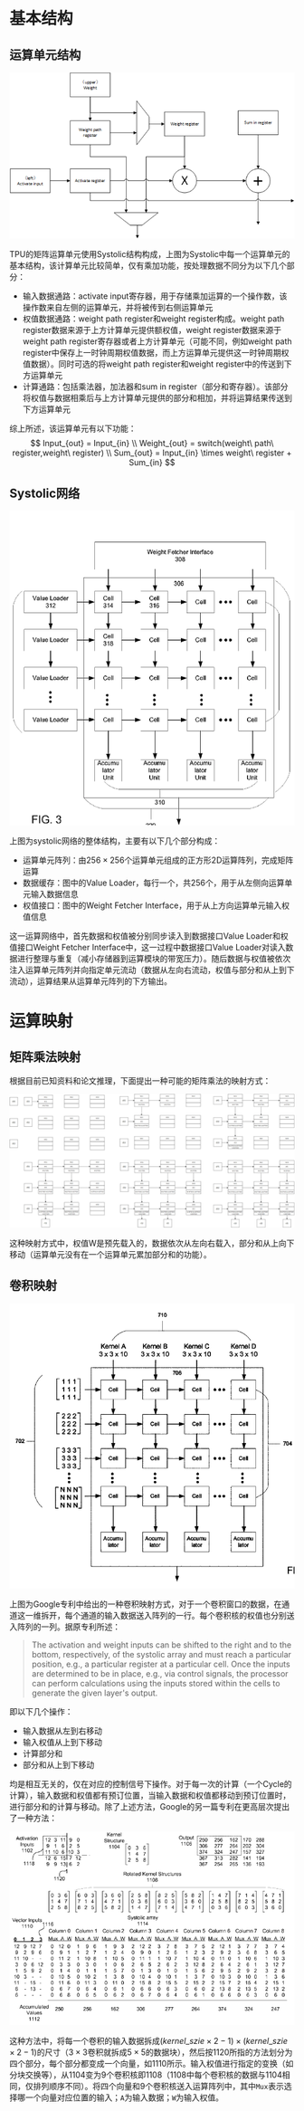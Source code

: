 # 基本结构

## 运算单元结构

![](./unit.PNG)

TPU的矩阵运算单元使用Systolic结构构成，上图为Systolic中每一个运算单元的基本结构，该计算单元比较简单，仅有乘加功能，按处理数据不同分为以下几个部分：

- 输入数据通路：activate input寄存器，用于存储乘加运算的一个操作数，该操作数来自左侧的运算单元，并将被传到右侧运算单元
- 权值数据通路：weight path register和weight register构成。weight path register数据来源于上方计算单元提供额权值，weight register数据来源于weight path register寄存器或者上方计算单元（可能不同，例如weight path register中保存上一时钟周期权值数据，而上方运算单元提供这一时钟周期权值数据）。同时可选的将weight path register和weight register中的传送到下方运算单元
- 计算通路：包括乘法器，加法器和sum in register（部分和寄存器）。该部分将权值与数据相乘后与上方计算单元提供的部分和相加，并将运算结果传送到下方运算单元

综上所述，该运算单元有以下功能：
$$
Input_{out} = Input_{in} \\
Weight_{out} = switch(weight\ path\ register,weight\ register) \\
Sum_{out} = Input_{in} \times weight\ register + Sum_{in}
$$

## Systolic网络

![](./structure.PNG)

上图为systolic网络的整体结构，主要有以下几个部分构成：

- 运算单元阵列：由$256\times 256$个运算单元组成的正方形2D运算阵列，完成矩阵运算
- 数据缓存：图中的Value Loader，每行一个，共256个，用于从左侧向运算单元输入数据信息
- 权值接口：图中的Weight Fetcher Interface，用于从上方向运算单元输入权值信息

这一运算网络中，首先数据和权值被分别同步读入到数据接口Value Loader和权值接口Weight Fetcher Interface中，这一过程中数据接口Value Loader对读入数据进行整理与重复（减小存储器到运算模块的带宽压力）。随后数据与权值被依次注入运算单元阵列并向指定单元流动（数据从左向右流动，权值与部分和从上到下流动），运算结果从运算单元阵列的下方输出。

# 运算映射

## 矩阵乘法映射

根据目前已知资料和论文推理，下面提出一种可能的矩阵乘法的映射方式：

![](./unit_func.png)

这种映射方式中，权值W是预先载入的，数据依次从左向右载入，部分和从上向下移动（运算单元没有在一个运算单元累加部分和的功能）。

## 卷积映射

![](./conv.png)

上图为Google专利中给出的一种卷积映射方式，对于一个卷积窗口的数据，在通道这一维拆开，每个通道的输入数据送入阵列的一行。每个卷积核的权值也分别送入阵列的一列。据原专利所述：

> The activation and weight inputs can be shifted to the right and to the bottom, respectively, of the systolic array and must reach a particular position, e.g., a particular register at a particular cell. Once the inputs are determined to be in place, e.g., via control signals, the processor can perform calculations using the inputs stored within the cells to generate the given layer's output.

即以下几个操作：

- 输入数据从左到右移动
- 输入权值从上到下移动
- 计算部分和
- 部分和从上到下移动

均是相互无关的，仅在对应的控制信号下操作。对于每一次的计算（一个Cycle的计算），输入数据和权值都有预订位置，当输入数据和权值都移动到预订位置时，进行部分和的计算与移动。除了上述方法，Google的另一篇专利在更高层次提出了一种方法：

![](./conv2.PNG)

这种方法中，将每一个卷积的输入数据拆成$(kernel\_szie \times 2 - 1) \times (kernel\_szie \times 2 - 1)$的尺寸（$3 \times 3$卷积就拆成$5 \times 5$的数据块），然后按1120所指的方法划分为四个部分，每个部分都变成一个向量，如1110所示。输入权值进行指定的变换（如分块交换等），从1104变为9个卷积核即1108（1108中每个卷积核的数据与1104相同，仅排列顺序不同）。将四个向量和9个卷积核送入运算阵列中，其中`Mux`表示选择哪一个向量对应位置的输入；`A`为输入数据；`W`为输入权值。